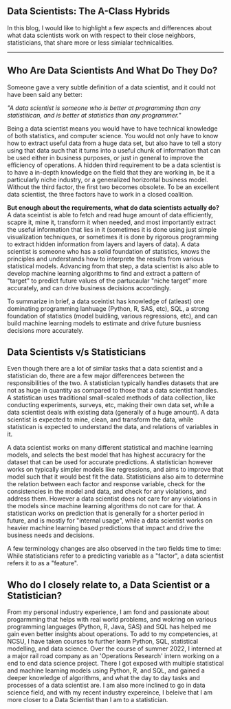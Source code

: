 ## Data Scientists: The A-Class Hybrids

In this blog, I would like to highlight a few aspects and differences about what data scientists work on with respect to their close neighbors, statisticians, that share more or less simialar technicalities.

---

## Who Are Data Scientists And What Do They Do?

Someone gave a very subtle definition of a data scientist, and it could not have been said any better:  

*"A data scientist is someone who is better at programming than any statistitican, and is better at statistics than any programmer."*

Being a data scientist means you would have to have technical knowledge of both statistics, and computer science. You would not only have to know how to extract useful data from a huge data set, but also have to tell a story using that data such that it turns into a useful chunk of information that can be used either in business purposes, or just in general to improve the efficiency of operations. 
A hidden third requirement to be a data scientist is to have a in-depth knowledge on the field that they are working in, be it a particularly niche industry, or a generalized horizontal business model. Without the third factor, the first two becomes obsolete. To be an excellent data scientist, the three factors have to work in a closed coalition.

**But enough about the requirements, what do data scientists actually do?**  
A data sceintist is able to fetch and read huge amount of data efficiently, scapre it, mine it, transform it when needed, and most importantly extract the useful information that lies in it (sometimes it is done using just simple visualization techniques, or sometimes it is done by rigorous programming to extract hidden information from layers and layers of data). A data scientist is someone who has a solid foundation of statistics, knows the principles and understands how to interprete the results from various statistical models. Advancing from that step, a data scientist is also able to develop machine learning algorithms to find and extract a pattern of "target" to predict future values of the partucaular "niche target" more accurately, and can drive business decisions accordingly.

To summarize in brief, a data sceintist has knowledge of (atleast) one dominating programming lanhuage (Python, R, SAS, etc), SQL, a strong foundation of statistics (model buidling, various regressions, etc), and can build machine learning models to estimate and drive future busniess decisions more accurately.


## Data Scientists v/s Statisticians

Even though there are a lot of similar tasks that a data scientist and a statistician do, there are a few major differencees between the responsibilities of the two. A statistician typically handles datasets that are not as huge in quantity as compared to those that a data scientist handles. A statistican uses traditional small-scaled methods of data collection, like conducting experiments, surveys, etc, making their own data set, while a data scientist deals with existing data (generally of a huge amount). A data scientist is expected to mine, clean, and transform the data, while statistican is expected to understand the data, and relations of variables in it.

A data scientist works on many different statistical and machine learning models, and selects the best model that has highest accuracry for the dataset that can be used for accurate predictions. A statistician however works on typically simpler models like regressions, and aims to improve that model such that it would best fit the data. Statisticians also aim to determine the relation between each factor and response variable, check for the consistencies in the model and data, and check for any violations, and address them. However a data scientist does not care for any violations in the models since machine learning algorithms do not care for that.  A statistican works on prediction that is generally for a shorter period in future, and is mostly for "internal usage", while a data scientist works on heavier machine learning based predictions that impact and drive the business needs and decisions.

A few terminology changes are also observed in the two fields time to time: While statisticians refer to a predicting variable as a "factor", a data scientist refers it to as a "feature".


## Who do I closely relate to, a Data Scientist or a Statistician?

From my personal industry experience, I am fond and passionate about progarmming that helps with real world problems, and wokring on various programming languages (Python, R, Java, SAS) and SQL has helped me gain even better insights about operations. To add to my competencies, at NCSU, I have taken courses to further learn Python, SQL, statistical modelling, and data science. Over the course of summer 2022, I interned at a major rail road company as an 'Operations Research' intern working on a end to end data science project. 
There I got exposed with multiple statistical and machine learning models using Python, R, and SQL, and gained a deeper knowledge of algorithms, and what the day to day tasks and processes of a data scientist are. I am also more inclined to go in data science field, and with my recent industry expereince, I beleive that I am more closer to a Data Scientist than I am to a statistician.
